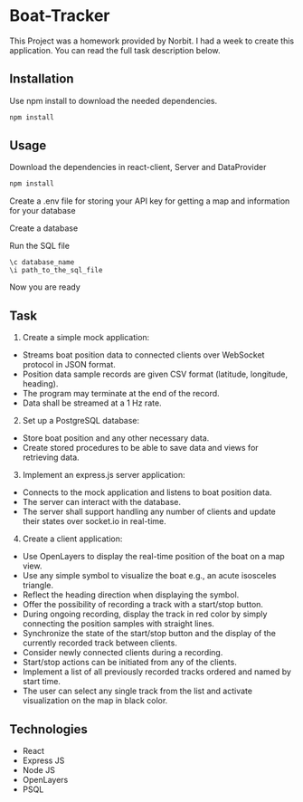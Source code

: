 # Boat-Tracker
This Project was a homework provided by Norbit. I had a week to create this application. You can read the full task description below.
## Installation

Use npm install to download the needed dependencies.

```bash
npm install
```

## Usage

Download the dependencies in react-client, Server and DataProvider
```bash
npm install
```

Create a .env file for storing your API key for getting a map and information for your database

Create a database

Run the SQL file

```
\c database_name
\i path_to_the_sql_file
```
Now you are ready
## Task

1. Create a simple mock application:
- Streams boat position data to connected clients over WebSocket protocol in JSON format.
- Position data sample records are given CSV format (latitude, longitude, heading). 
- The program may terminate at the end of the record. 
- Data shall be streamed at a 1 Hz rate.

2. Set up a PostgreSQL database:
- Store boat position and any other necessary data.
- Create stored procedures to be able to save data and views for retrieving data.

3. Implement an express.js server application:
- Connects to the mock application and listens to boat position data.
- The server can interact with the database. 
- The server shall support handling any number of clients and update their states over socket.io in real-time.

4. Create a client application:
- Use OpenLayers to display the real-time position of the boat on a map view.
- Use any simple symbol to visualize the boat e.g., an acute isosceles triangle. 
- Reflect the heading direction when displaying the symbol. 
- Offer the possibility of recording a track with a start/stop button. 
- During ongoing recording, display the track in red color by simply connecting the position samples with straight lines.
- Synchronize the state of the start/stop button and the display of the currently recorded track between clients.
- Consider newly connected clients during a recording.
- Start/stop actions can be initiated from any of the clients. 
- Implement a list of all previously recorded tracks ordered and named by start time.
- The user can select any single track from the list and activate visualization on the map in black color.

## Technologies
- React
- Express JS
- Node JS
- OpenLayers
- PSQL
